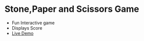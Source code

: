 # Stone,Paper and Scissors Game
- Fun Interactive game
- Displays Score
- [Live Demo](https://thunderrohan.github.io/rock-paper-scissors/)
